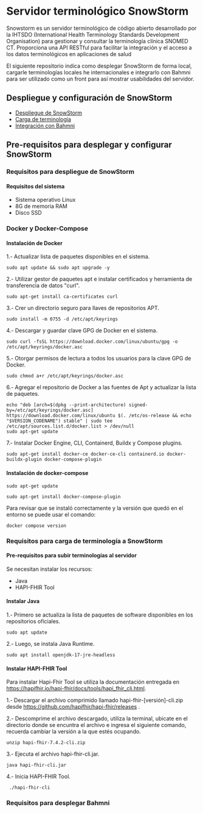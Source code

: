 # Servidor terminológico SnowStorm
Snowstorm es un servidor terminológico de código abierto desarrollado por la IHTSDO (International Health Terminology Standards Development Organisation) para gestionar y consultar la terminología clínica SNOMED CT. Proporciona una API RESTful para facilitar la integración y el acceso a los datos terminológicos en aplicaciones de salud

El siguiente repositorio indica como desplegar SnowStorm de forma local, cargarle terminologías locales he internacionales e integrarlo con Bahmni para ser utilizado como un front para así mostrar usabilidades del servidor.

## Despliegue y configuración de SnowStorm

- [Despliegue de SnowStorm](https://github.com/SIMSADIs/Terminology-Server-SnowStorm/blob/deploy-snowstorm/deploy-snowstorm.md)
- [Carga de terminología](https://github.com/SIMSADIs/Terminology-Server-SnowStorm/blob/load-terminology/load-terminology.md)
- [Integración con Bahmni](https://github.com/SIMSADIs/Terminology-Server-SnowStorm/blob/snowstorm-deployment/setup-bahmni.md)


## Pre-requisitos para desplegar y configurar SnowStorm

### Requisitos para despliegue de SnowStorm

#### Requisitos del sistema
- Sistema operativo Linux
- 8G de memoria RAM
- Disco SSD


### Docker y Docker-Compose

#### Instalación de Docker

1.- Actualizar lista de paquetes disponibles en el sistema.
```
sudo apt update && sudo apt upgrade -y
```

2.- Utilizar gestor de paquetes apt e instalar certificados y herramienta de transferencia de datos "curl".
```
sudo apt-get install ca-certificates curl
```

3.- Crer un directorio seguro para llaves de repositorios APT.
```
sudo install -m 0755 -d /etc/apt/keyrings
```

4.- Descargar y guardar clave GPG de Docker en el sistema.
```
sudo curl -fsSL https://download.docker.com/linux/ubuntu/gpg -o /etc/apt/keyrings/docker.asc
```

5.- Otorgar permisos de lectura a todos los usuarios para la clave GPG de Docker.
```
sudo chmod a+r /etc/apt/keyrings/docker.asc
```

6.- Agregar el repositorio de Docker a las fuentes de Apt y actualizar la lista de paquetes.
```
echo "deb [arch=$(dpkg --print-architecture) signed-by=/etc/apt/keyrings/docker.asc] https://download.docker.com/linux/ubuntu $(. /etc/os-release && echo "$VERSION_CODENAME") stable" | sudo tee /etc/apt/sources.list.d/docker.list > /dev/null
sudo apt-get update
```

7.- Instalar Docker Engine, CLI, Containerd, Buildx y Compose plugins.
```
sudo apt-get install docker-ce docker-ce-cli containerd.io docker-buildx-plugin docker-compose-plugin
```

#### Instalación de docker-compose

```
sudo apt-get update
```
```
sudo apt-get install docker-compose-plugin
```
Para revisar que se instaló correctamente y la versión que quedó en el entorno se puede usar el comando:
```
docker compose version
```







### Requisitos para carga de terminología a SnowStorm


#### Pre-requisitos para subir terminologías al servidor

Se necesitan instalar los recursos:
- Java
- HAPI-FHIR Tool
  

#### Instalar Java
1.- Primero se actualiza la lista de paquetes de software disponibles en los repositorios oficiales.
```
sudo apt update
```
2.- Luego, se instala Java Runtime.
```
sudo apt install openjdk-17-jre-headless  
```

#### Instalar HAPI-FHIR Tool

Para instalar Hapi-Fhir Tool se utiliza la documentación entregada en https://hapifhir.io/hapi-fhir/docs/tools/hapi_fhir_cli.html.

1.- Descargar el archivo comprimido llamado hapi-fhir-[versión]-cli.zip desde https://github.com/hapifhir/hapi-fhir/releases .

2.- Descomprime el archivo descargado, utiliza la terminal, ubicate en el directorio donde se encuntra el archivo e ingresa el siguiente comando, recuerda cambiar la versión a la que estés ocupando.
```
unzip hapi-fhir-7.4.2-cli.zip
```

3.- Ejecuta el archivo hapi-fhir-cli.jar.
```
java hapi-fhir-cli.jar
```

4.- Inicia HAPI-FHIR Tool.
```
 ./hapi-fhir-cli
```

### Requisitos para desplegar Bahmni

